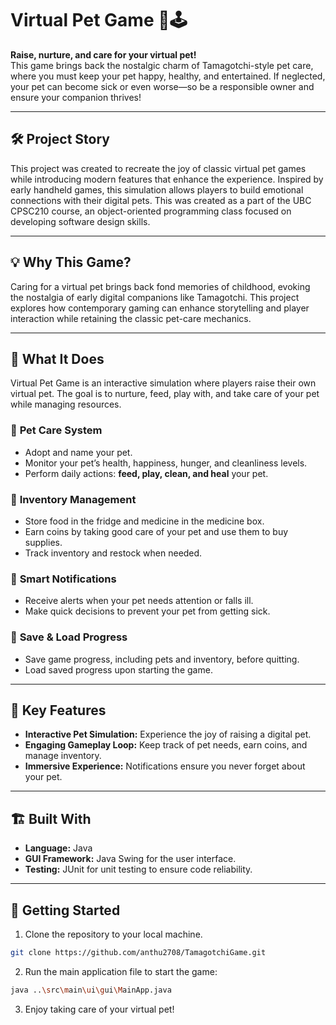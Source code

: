 # Virtual Pet Game 🐾🕹️

**Raise, nurture, and care for your virtual pet!**  
This game brings back the nostalgic charm of Tamagotchi-style pet care, where you must keep your pet happy, healthy, and entertained. If neglected, your pet can become sick or even worse—so be a responsible owner and ensure your companion thrives!

---

## 🛠 Project Story
This project was created to recreate the joy of classic virtual pet games while introducing modern features that enhance the experience. Inspired by early handheld games, this simulation allows players to build emotional connections with their digital pets. This was created as a part of the UBC CPSC210 course, an object-oriented programming class focused on developing software design skills.

---

## 💡 Why This Game?
Caring for a virtual pet brings back fond memories of childhood, evoking the nostalgia of early digital companions like Tamagotchi. This project explores how contemporary gaming can enhance storytelling and player interaction while retaining the classic pet-care mechanics.

---

## 🚀 What It Does

Virtual Pet Game is an interactive simulation where players raise their own virtual pet. The goal is to nurture, feed, play with, and take care of your pet while managing resources.

### 🏡 **Pet Care System**
- Adopt and name your pet.
- Monitor your pet’s health, happiness, hunger, and cleanliness levels.
- Perform daily actions: **feed, play, clean, and heal** your pet.

### 🍎 **Inventory Management**
- Store food in the fridge and medicine in the medicine box.
- Earn coins by taking good care of your pet and use them to buy supplies.
- Track inventory and restock when needed.

### 🔔 **Smart Notifications**
- Receive alerts when your pet needs attention or falls ill.
- Make quick decisions to prevent your pet from getting sick.

### 💾 **Save & Load Progress**
- Save game progress, including pets and inventory, before quitting.
- Load saved progress upon starting the game.

---

## 🔑 Key Features

- **Interactive Pet Simulation:** Experience the joy of raising a digital pet.  
- **Engaging Gameplay Loop:** Keep track of pet needs, earn coins, and manage inventory.  
- **Immersive Experience:** Notifications ensure you never forget about your pet.  

---

## 🏗️ Built With 

- **Language:** Java  
- **GUI Framework:** Java Swing for the user interface.  
- **Testing:** JUnit for unit testing to ensure code reliability.  

---

## 🏁 Getting Started

1. Clone the repository to your local machine.
```bash
git clone https://github.com/anthu2708/TamagotchiGame.git
```
2. Run the main application file to start the game:
```bash
java ..\src\main\ui\gui\MainApp.java
```
3. Enjoy taking care of your virtual pet!
